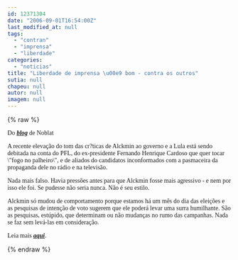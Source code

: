 ```yaml
---
id: 12371304
date: "2006-09-01T16:54:00Z"
last_modified_at: null
tags:
  - "contran"
  - "imprensa"
  - "liberdade"
categories:
  - "noticias"
title: "Liberdade de imprensa \u00e9 bom - contra os outros"
sutia: null
chapeu: null
autor: null
imagem: null
---
```

{% raw %}
<p><P><FONT face=Verdana>Do <STRONG><EM><U><A href=\"https://www.noblat.com.br/\" target=_blank>blog</A></U></EM></STRONG> de Noblat</FONT></P></p>
<p><P><FONT face=Verdana>A recente elevação do tom das cr?ticas de Alckmin ao governo e a Lula está sendo debitada na conta do PFL, do ex-presidente Fernando Henrique Cardoso que quer tocar \"fogo no palheiro\", e de aliados do candidatos inconformados com a pasmaceira da propaganda dele no rádio e na televisão.</FONT></P></p>
<p><P><FONT face=Verdana>Nada mais falso. Havia pressões antes para que Alckmin fosse mais agressivo - e nem por isso ele foi. Se pudesse não seria nunca. Não é seu estilo.</FONT></P></p>
<p><P><FONT face=Verdana>Alckmin só mudou de comportamento porque estamos há um mês do dia das eleições e as pesquisas de intenção de voto sugerem que ele poderá levar uma surra humilhante. São as pesquisas, estúpido, que determinam ou não mudanças no rumo das campanhas. Nada se faz sem levá-las em consideração.</FONT></P></p>
<p><P><FONT face=Verdana>Leia mais <STRONG><EM><U><A href=\"https://www.noblat.com.br/\" target=_blank>aqui</A></U></EM></STRONG>.</FONT></P> </p>
{% endraw %}